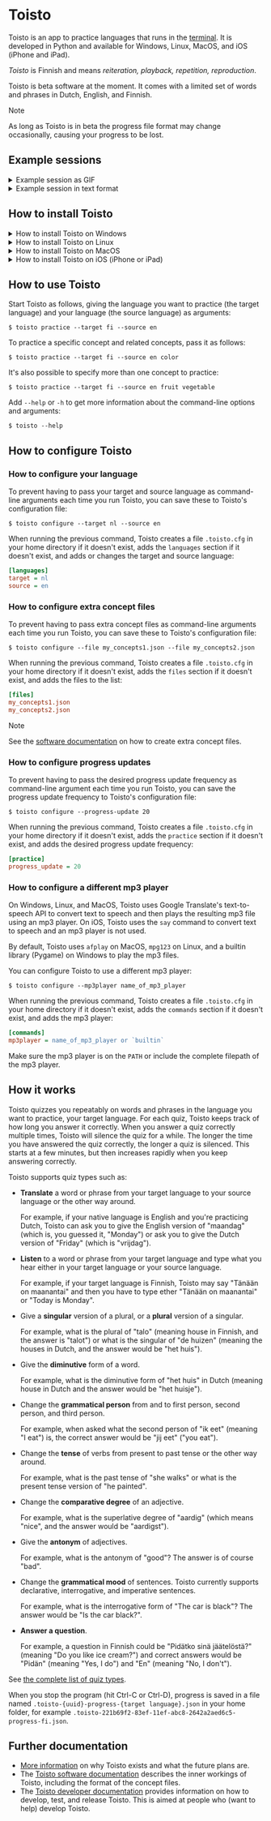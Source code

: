# Toisto

Toisto is an app to practice languages that runs in the [terminal](https://en.wikipedia.org/wiki/Terminal_emulator). It is developed in Python and available for Windows, Linux, MacOS, and iOS (iPhone and iPad).

*Toisto* is Finnish and means *reiteration, playback, repetition, reproduction*.

Toisto is beta software at the moment. It comes with a limited set of words and phrases in Dutch, English, and Finnish.

> [!NOTE]
> As long as Toisto is in beta the progress file format may change occasionally, causing your progress to be lost.

## Example sessions

<details>
<summary>Example session as GIF</summary>
<video src="https://github.com/fniessink/toisto/assets/3530545/8598dc4d-09ad-4057-9793-cee2fe54e420" controls="controls" style="max-width: 730px;">
</video>
</details>

<details>
<summary>Example session in text format</summary>

```console
$ toisto practice --target fi --source nl
👋 Welcome to Toisto v0.10.0!

Practice as many words and phrases as you like, for as long as you like.

Toisto quizzes you on words and phrases repeatedly. Each time you answer
a quiz correctly, Toisto will wait longer before repeating it. If you
answer incorrectly, you get one additional attempt to give the correct
answer. If the second attempt is not correct either, Toisto will reset
the quiz interval.

How does it work?
● To answer a quiz: type the answer, followed by Enter.
● To repeat the spoken text: type Enter without answer.
● To skip to the answer immediately: type ?, followed by Enter.
● To read more about an underlined word: keep ⌘ (the command key) pressed
  while clicking the word. Not all terminals may support this.
● To quit: type Ctrl-C or Ctrl-D.

Translate into Dutch:
musta
> zwart
✅ Correct.

Translate into Dutch:
valkoinen
> wit
✅ Correct.

Translate into Dutch:
keltainen
> oranje
⚠️  Incorrect. Please try again.
> geel
✅ Correct.

Translate into Finnish:
oranje
> oransi
⚠️  Incorrect. Please try again.
> oransie
❌ Incorrect. The correct answer is "oranssi".
```
</details>

## How to install Toisto

<details>
<summary>How to install Toisto on Windows</summary>

1. Install [uv](https://docs.astral.sh/uv/#getting-started). <details><summary>What is uv?</summary>uv is a tool that can install tools developed in Python, such as Toisto. Advantage of uv is that it also installs Python, if needed.</details>

2. Install Toisto:

```console
$ uv tool install toisto
```

If you have already installed Toisto and a newer version is available, upgrade Toisto as follows:

```console
$ uv tool upgrade toisto
```
</details>

<details>
<summary>How to install Toisto on Linux</summary>

1. On Linux, you must have an mp3 player installed so Toisto can speak. By default, Toisto expects `mpg123` to be available. If you want to use a different mp3 player, you can configure Toisto to do so, see [How to configure a different mp3 player](#how-to-configure-a-different-mp3-player) below.

2. Install [uv](https://docs.astral.sh/uv/#getting-started). <details><summary>What is uv?</summary>uv is a tool that can install tools developed in Python, such as Toisto. Advantage of uv is that it also installs Python, if needed.</details>

3. Install Toisto:

```console
$ uv tool install toisto
```

If you have already installed Toisto and a newer version is available, upgrade Toisto as follows:

```console
$ uv tool upgrade toisto
```
</details>

<details>
<summary>How to install Toisto on MacOS</summary>

1. (Optional) On MacOS, Toisto works best in a more modern terminal than the default one that MacOS offers. We test with [iTerm2](https://iterm2.com). Toisto should work mostly fine with the default MacOS terminal app, though.

2. Install [uv](https://docs.astral.sh/uv/#getting-started). <details><summary>What is uv?</summary>uv is a tool that can install tools developed in Python, such as Toisto. Advantage of uv is that it also installs Python, if needed.</details>

3. Install Toisto:

```console
$ uv tool install toisto
```

If you have already installed Toisto and a newer version is available, upgrade Toisto as follows:

```console
$ uv tool upgrade toisto
```
</details>

<details>
<summary>How to install Toisto on iOS (iPhone or iPad)</summary>

1. Install the free [a-Shell app](https://holzschu.github.io/a-Shell_iOS/). <details><summary>What is a-Shell?</summary>a-Shell provides a Unix-like terminal for Toisto to run in. It has Python pre-installed.</details>

2. Install Toisto using pip. <details><summary>What is pip?</summary>pip is a tool that can install packages developed in Python. It comes bundled with Python. a-Shell has Python pre-installed, and thus pip as well.</details>

   ```console
   $ pip install toisto
   ```

If you have already installed Toisto and a newer version is available, upgrade Toisto as follows:

```console
$ pip upgrade toisto
```
</details>

## How to use Toisto

Start Toisto as follows, giving the language you want to practice (the target language) and your language (the source language) as arguments:

```console
$ toisto practice --target fi --source en
```

To practice a specific concept and related concepts, pass it as follows:

```console
$ toisto practice --target fi --source en color
```

It's also possible to specify more than one concept to practice:

```console
$ toisto practice --target fi --source en fruit vegetable
```

Add `--help` or `-h` to get more information about the command-line options and arguments:

```console
$ toisto --help
```

## How to configure Toisto

### How to configure your language

To prevent having to pass your target and source language as command-line arguments each time you run Toisto, you can save these to Toisto's configuration file:

```console
$ toisto configure --target nl --source en
```

When running the previous command, Toisto creates a file `.toisto.cfg` in your home directory if it doesn't exist, adds the `languages` section if it doesn't exist, and adds or changes the target and source language:

```ini
[languages]
target = nl
source = en
```

### How to configure extra concept files

To prevent having to pass extra concept files as command-line arguments each time you run Toisto, you can save these to Toisto's configuration file:

```console
$ toisto configure --file my_concepts1.json --file my_concepts2.json
```

When running the previous command, Toisto creates a file `.toisto.cfg` in your home directory if it doesn't exist, adds the `files` section if it doesn't exist, and adds the files to the list:

```ini
[files]
my_concepts1.json
my_concepts2.json
```

> [!NOTE]
> See the [software documentation](docs/software.md) on how to create extra concept files.

### How to configure progress updates

To prevent having to pass the desired progress update frequency as command-line argument each time you run Toisto, you can save the progress update frequency to Toisto's configuration file:

```console
$ toisto configure --progress-update 20
```

When running the previous command, Toisto creates a file `.toisto.cfg` in your home directory if it doesn't exist, adds the `practice` section if it doesn't exist, and adds the desired progress update frequency:

```ini
[practice]
progress_update = 20
```

### How to configure a different mp3 player

On Windows, Linux, and MacOS, Toisto uses Google Translate's text-to-speech API to convert text to speech and then plays the resulting mp3 file using an mp3 player. On iOS, Toisto uses the `say` command to convert text to speech and an mp3 player is not used.

By default, Toisto uses `afplay` on MacOS, `mpg123` on Linux, and a builtin library (Pygame) on Windows to play the mp3 files.

You can configure Toisto to use a different mp3 player:

```console
$ toisto configure --mp3player name_of_mp3_player
```

When running the previous command, Toisto creates a file `.toisto.cfg` in your home directory if it doesn't exist, adds the `commands` section if it doesn't exist, and adds the mp3 player:

```ini
[commands]
mp3player = name_of_mp3_player or `builtin`
```

Make sure the mp3 player is on the `PATH` or include the complete filepath of the mp3 player.

## How it works

Toisto quizzes you repeatably on words and phrases in the language you want to practice, your target language. For each quiz, Toisto keeps track of how long you answer it correctly. When you answer a quiz correctly multiple times, Toisto will silence the quiz for a while. The longer the time you have answered the quiz correctly, the longer a quiz is silenced. This starts at a few minutes, but then increases rapidly when you keep answering correctly.

Toisto supports quiz types such as:

- **Translate** a word or phrase from your target language to your source language or the other way around.

  For example, if your native language is English and you're practicing Dutch, Toisto can ask you to give the English version of "maandag" (which is, you guessed it, "Monday") or ask you to give the Dutch version of "Friday" (which is "vrijdag").

- **Listen** to a word or phrase from your target language and type what you hear either in your target language or your source language.

  For example, if your target language is Finnish, Toisto may say "Tänään on maanantai" and then you have to type ether "Tänään on maanantai" or "Today is Monday".

- Give a **singular** version of a plural, or a **plural** version of a singular.

  For example, what is the plural of "talo" (meaning house in Finnish, and the answer is "talot") or what is the singular of "de huizen" (meaning the houses in Dutch, and the answer would be "het huis").

- Give the **diminutive** form of a word.

  For example, what is the diminutive form of "het huis" in Dutch (meaning house in Dutch and the answer would be "het huisje").

- Change the **grammatical person** from and to first person, second person, and third person.

  For example, when asked what the second person of "ik eet" (meaning "I eat") is, the correct answer would be "jij eet" ("you eat").

- Change the **tense** of verbs from present to past tense or the other way around.

  For example, what is the past tense of "she walks" or what is the present tense version of "he painted".

- Change the **comparative degree** of an adjective.

  For example, what is the superlative degree of "aardig" (which means "nice", and the answer would be "aardigst").

- Give the **antonym** of adjectives.

  For example, what is the antonym of "good"? The answer is of course "bad".

- Change the **grammatical mood** of sentences. Toisto currently supports declarative, interrogative, and imperative sentences.

  For example, what is the interrogative form of "The car is black"? The answer would be "Is the car black?".

- **Answer a question**.

  For example, a question in Finnish could be "Pidätko sinä jäätelöstä?" (meaning "Do you like ice cream?") and correct answers would be "Pidän" (meaning "Yes, I do") and "En" (meaning "No, I don't").

See [the complete list of quiz types](docs/software.md#quizzes).

When you stop the program (hit Ctrl-C or Ctrl-D), progress is saved in a file named `.toisto-{uuid}-progress-{target language}.json` in your home folder, for example `.toisto-221b69f2-83ef-11ef-abc8-2642a2aed6c5-progress-fi.json`.

## Further documentation

- [More information](docs/background.md) on why Toisto exists and what the future plans are.
- The [Toisto software documentation](docs/software.md) describes the inner workings of Toisto, including the format of the concept files.
- The [Toisto developer documentation](docs/developer.md) provides information on how to develop, test, and release Toisto. This is aimed at people who (want to help) develop Toisto.
